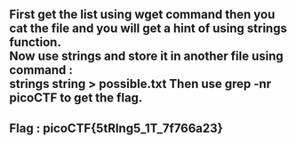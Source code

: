 First get the list using wget command then you cat the file and you will get a hint of using strings function.<br>
Now use strings and store it in another file using command : <br> strings string > possible.txt
Then use grep -nr picoCTF to get the flag.
----
Flag : picoCTF{5tRIng5_1T_7f766a23}
------